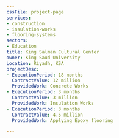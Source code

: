 ```yaml
---
cssFile: project-page
services:
- construction
- insulation-works
- flooring-systems
sectors:
- Education
title: King Salman Cultural Center
owner: King Saud University
Location: Riyadh, KSA
projectDesc:
- ExecutionPeriod: 18 months
  ContractValue: 12 million
  ProvidedWork: Concrete Works
- ExecutionPeriod: 3 months
  ContractValue: 3 million
  ProvidedWork: Insulation Works
- ExecutionPeriod: 3 months
  ContractValue: 4.5 million
  ProvidedWork: Applying Epoxy flooring

---
```

